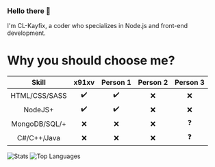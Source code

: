 ### Hello there :wave:
I'm CL-Kayfix, a coder who specializes in Node.js and front-end development.

 
# Why you should choose me?
 
|          Skill         | x91xv | Person 1 | Person 2 | Person 3 |
|:----------------------:|:---------:|:--------:|:--------:|:--------:|
|          HTML/CSS/SASS |     ✔️     |     ✔️    |  ❌    |     ❌    |
|                NodeJS+ |     ✔️     |     ✔️    |     ❌    |     ❌   |
|          MongoDB/SQL/+ |     ❌     |     ❌    |     ❌    |     ❓     |
|            C#/C++/Java |     ❌     |     ❌    |     ❌    |     ❓     |

![Stats](https://github-readme-stats.vercel.app/api?username=x91xv&show_icons=false&theme=radical)
![Top Languages](https://github-readme-stats.vercel.app/api/top-langs/?username=x91xv)

